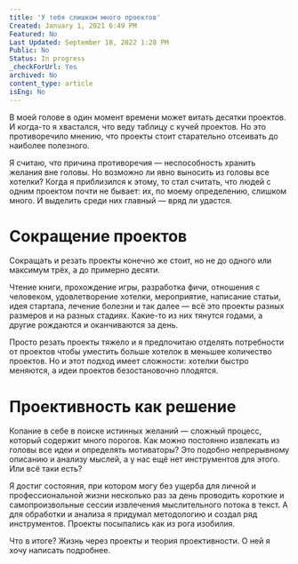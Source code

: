 ```yaml
---
title: 'У тебя слишком много проектов'
Created: January 1, 2021 6:49 PM
Featured: No
Last Updated: September 18, 2022 1:28 PM
Public: No
Status: In progress
_checkForUrl: Yes
archived: No
content_type: article
isEng: No
---
```


В моей голове в один момент времени может витать десятки проектов. И когда-то я хвастался, что веду таблицу с кучей проектов. Но это противоречило мнению, что проекты стоит старательно отсеивать до наиболее полезного.

Я считаю, что причина противоречия — неспособность хранить желания вне головы. Но возможно ли явно выносить из головы все хотелки? Когда я приблизился к этому, то стал считать, что людей с одним проектом почти не бывает: их, по моему определению, слишком много. И выделить среди них главный — вряд ли удастся.

# Сокращение проектов

Сокращать и резать проекты конечно же стоит, но не до одного или максимум трёх, а до примерно десяти.

Чтение книги, прохождение игры, разработка фичи, отношения с человеком, удовлетворение хотелки, мероприятие, написание статьи, идея стартапа, лечение болезни и так далее — всё это проекты разных размеров и на разных стадиях. Какие-то из них тянутся годами, а другие рождаются и оканчиваются за день.

Просто резать проекты тяжело и я предпочитаю отделять потребности от проектов чтобы уместить больше хотелок в меньшее количество проектов. Но и этот подход имеет сложности: хотелки быстро меняются, а идеи проектов безостановочно плодятся.

# Проективность как решение

Копание в себе в поиске истинных желаний — сложный процесс, который содержит много порогов. Как можно постоянно извлекать из головы все идеи и определять мотиваторы? Это подобно непрерывному описанию и анализу мыслей, а у нас ещё нет инструментов для этого. Или всё таки есть?

Я достиг состояния, при котором могу без ущерба для личной и профессиональной жизни несколько раз за день проводить короткие и самопроизвольные сессии извлечения мыслительного потока в текст. А для обработки и анализа я придумал методологию и создал ряд инструментов. Проекты посыпались как из рога изобилия.

Что в итоге? Жизнь через проекты и теория проективности. О ней я хочу написать подробнее.